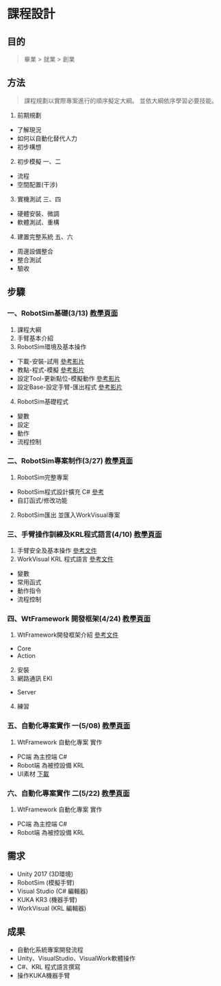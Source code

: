 # 課程設計
## 目的
> 畢業 > 就業 > 創業
## 方法
> 課程規劃以實際專案進行的順序擬定大綱。
> 並依大綱依序學習必要技能。
1. 前期規劃
  - 了解現況
  - 如何以自動化替代人力
  - 初步構想
2. 初步模擬 一、二
  - 流程
  - 空間配置(干涉)
3. 實機測試 三、四
  - 硬體安裝、微調
  - 軟體測試、重構
4. 建置完整系統 五、六
  - 周邊設備整合
  - 整合測試
  - 驗收
## 步驟

### 一、RobotSim基礎(3/13) [教學頁面](./1RobotSimBasic.html)
1. 課程大綱
2. 手臂基本介紹
3. RobotSim環境及基本操作
  - 下載-安裝-試用 [參考影片](https://www.youtube.com/watch?v=xv4v_fOwAC0&index=20&list=PLYLTPJkULAAZZuNW2s2tX-KWQOus7sAAo)
  - 教點-程式-模擬 [參考影片](https://www.youtube.com/watch?v=4Gk7K88B10c&index=21&list=PLYLTPJkULAAZZuNW2s2tX-KWQOus7sAAo)
  - 設定Tool-更新點位-模擬動作 [參考影片](https://www.youtube.com/watch?v=NLA6A_qWDgs&index=22&list=PLYLTPJkULAAZZuNW2s2tX-KWQOus7sAAo)
  - 設定Base-設定手臂-匯出程式 [參考影片](https://www.youtube.com/watch?v=izkk5MW-FeY&index=23&list=PLYLTPJkULAAZZuNW2s2tX-KWQOus7sAAo)
4. RobotSim基礎程式
  - 變數
  - 設定
  - 動作
  - 流程控制

### 二、RobotSim專案制作(3/27) [教學頁面](./2RobotSimProject.html)
1. RobotSim完整專案
  - RobotSim程式設計擴充 C# [參考](https://yazelin.github.io/cnu2018-RobotSim/)
  - 自訂函式/修改功能
2. RobotSim匯出 並匯入WorkVisual專案

### 三、手臂操作訓練及KRL程式語言(4/10) [教學頁面](./3KukaRobotLanguage.html)
1. 手臂安全及基本操作 [參考文件](http://www.wtech.com.tw/public/download/manual/kuka/krc4/KUKA%20KSS%208.3%20for%20End%20User.pdf)
2. WorkVisual KRL 程式語言 [參考文件](http://www.wtech.com.tw/public/download/manual/kuka/krc4/KUKA%20KRL-Syntax%208.x.pdf)
  - 變數
  - 常用函式
  - 動作指令
  - 流程控制

### 四、WtFramework 開發框架(4/24) [教學頁面](./4WtFramework.html)
1. WtFramework開發框架介紹 [參考文件](https://docs.google.com/document/d/1Szhp_FcrscaeyZ9ZzW3MuSqA4tz6_ZzheJut4y5GJkQ/edit?usp=sharing)
  - Core
  - Action
2. 安裝
3. 網路通訊 EKI 
  - Server
4. 練習

### 五、自動化專案實作 一(5/08) [教學頁面](./5Project1.html)
1. WtFramework 自動化專案 實作
  - PC端 為主控端 C#
  - Robot端 為被控設備 KRL
  - UI素材 [下載](./src/AssetsPack.unitypackage)

### 六、自動化專案實作 二(5/22) [教學頁面](./6Project2.html)
1. WtFramework 自動化專案 實作
  - PC端 為主控端 C#
  - Robot端 為被控設備 KRL

## 需求
- Unity 2017 (3D環境) 
- RobotSim (模擬手臂)
- Visual Studio (C# 編輯器)
- KUKA KR3 (機器手臂)
- WorkVisual (KRL 編輯器)

## 成果
- 自動化系統專案開發流程
- Unity、VisualStudio、VisualWork軟體操作
- C#、KRL 程式語言撰寫
- 操作KUKA機器手臂
<!--stackedit_data:
eyJoaXN0b3J5IjpbLTE5NDc3NzU2OSwtNDQxMzIzOTIwLDE2Nj
EwOTIyNzIsLTIwMDMzOTI0MDgsLTE5MjkzMzU5OTYsLTcyNTQw
NTY5OSw2NDg3NzAwNywtMTExMTcyODgyNSwyMDQzMDg2MTg2LD
E0ODQwNzQ4NzksLTk0NDc0MzY4MSw1Mzg2ODQyNTIsMTU5ODU4
NDk4NiwxMjMwNjk1NTUxLDM2MDY2ODQwMCwxMTkwNTQ3NCwtMT
c3MzY4MDMxLC0yMTA2MTQ2NTkxLDE4MzMyNjI4MzgsLTIxMDYx
NDY1OTFdfQ==
-->